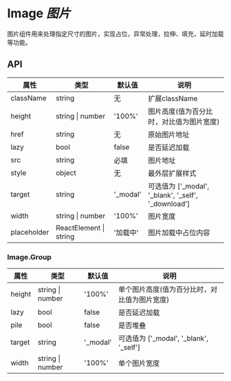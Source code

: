 # Image *图片*

图片组件用来处理指定尺寸的图片，实现占位，异常处理，拉伸、填充，延时加载等功能。

<example />

## API

| 属性 | 类型 | 默认值 | 说明 |
| --- | --- | --- | --- |
| className | string | 无 | 扩展className |
| height | string \| number | '100%' | 图片高度(值为百分比时，对比值为图片宽度) |
| href | string | 无 | 原始图片地址 |
| lazy | bool | false | 是否延迟加载 |
| src | string | 必填 | 图片地址 |
| style | object | 无 | 最外层扩展样式 |
| target | string | '_modal' | 可选值为 \['_modal', '_blank', '_self', '_download'] |
| width | string \| number | '100%' | 图片宽度 |
| placeholder | ReactElement \| string | '加载中' | 图片加载中占位内容 |
 
### Image.Group

| 属性 | 类型 | 默认值 | 说明 |
| --- | --- | --- | --- |
| height | string \| number | '100%' | 单个图片高度(值为百分比时，对比值为图片宽度) |
| lazy | bool | false | 是否延迟加载 |
| pile | bool | false | 是否堆叠 |
| target | string | '_modal' | 可选值为 \['_modal', '_blank', '_self'] |
| width | string \| number | '100%' | 单个图片宽度 |
